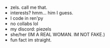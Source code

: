 - zels. call me that.
- interests? hmm... him I guess.
- I code in ren'py
- no collabs lol
- my discord: piezels
- she/her (IM A REAL WOMAN. IM NOT FAKE.)
- fun fact im straight.
